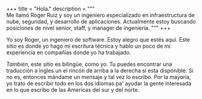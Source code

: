 +++
title = "Hola."
description = """\
Me llamó Roger Ruiz y soy un ingeniero especializado en infraestructura de
nube, seguridad, y desarrollo de aplicaciones. Actualmente estoy buscando
posiciones de nivel senior, staff, y manager de ingeniería.
"""
+++

Yo soy Roger, un ingeniero de software. Estoy alegro que estés aquí. Este sitio
es donde yo hago mi escritura técnica y hablo un poco de mi experiencia en
compañías donde yo ha trabajado.

_También_, este sitio es bilingüe, como yo. Tu puedes encontrar una traducción a
ingles un el rincón de arriba a la derecha si esta disponible. Si no es,
entonces mándame un mensaje y tal vez lo escribo. Por la mayoría, yo trato de
escribir todo en los dos idiomas pa' ayudar la gente interesada en lo que
escribo de las Americas del sur y del norte.
